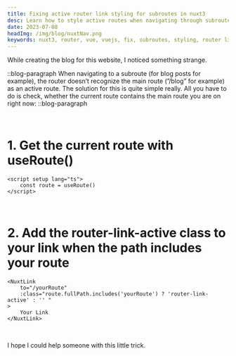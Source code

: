 ```yaml
---
title: Fixing active router link styling for subroutes in nuxt3
desc: Learn how to style active routes when navigating through subroutes
date: 2023-07-08
headImg: /img/blog/nuxtNav.png
keywords: nuxt3, router, vue, vuejs, fix, subroutes, styling, router link active, router link
---
```


While creating the blog for this website, I noticed something strange. 

::blog-paragraph
When navigating to a subroute (for blog posts for example), the router doesn’t recognize the main route (”/blog” for example) as an active route. The solution for this is quite simple really. All you have to do is check, whether the current route contains the main route you are on right now:
::blog-paragraph

<br>

<h1 class="text-lg text-[var(--linkColor)]">1. Get the current route with useRoute() </h1>

```vue
<script setup lang="ts">
    const route = useRoute()
</script>
```

<br />

<h1 class="text-lg text-[var(--linkColor)]">2. Add the router-link-active class to your link when the path includes your route</h1>


```vue
<NuxtLink 
    to="/yourRoute" 
    :class="route.fullPath.includes('yourRoute') ? 'router-link-active' : '' "
>
    Your Link
</NuxtLink>
```

<br />

I hope I could help someone with this little trick.


